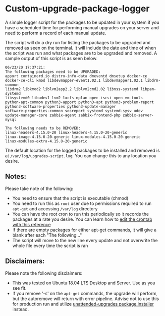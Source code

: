 # Custom-upgrade-package-logger

A simple logger script for the packages to be updated in your system if you have a scheduled time for performing manual upgrades on your server and need to perform a record of each manual update.

The script will do a dry run for listing the packages to be upgraded and removed as seen on the terminal.  It will include the date and time of when the script was run and what packages are to be upgraded and removed.  A sample output of this script is as seen below:
```
06/23/20 17:37:21:
The following packages need to be UPGRADED:
apport containerd.io distro-info-data dmeventd dmsetup docker-ce
docker-ce-cli kmod libdevmapper-event1.02.1 libdevmapper1.02.1 libdrm-common
libdrm2 libkmod2 liblvm2app2.2 liblvm2cmd2.02 libnss-systemd libpam-systemd
libsystemd0 libudev1 lvm2 lxcfs nplan open-iscsi open-vm-tools
python-apt-common python3-apport python3-apt python3-problem-report
python3-software-properties python3-update-manager
software-properties-common sosreport systemd systemd-sysv udev
update-manager-core zabbix-agent zabbix-frontend-php zabbix-server-mysql

The following needs to be REMOVED:
linux-headers-4.15.0-20 linux-headers-4.15.0-20-generic
linux-image-4.15.0-20-generic linux-modules-4.15.0-20-generic
linux-modules-extra-4.15.0-20-generic
```
The default location for the logged packages to be installed and removed is at ```/var/log/upgrades-script.log```.  You can change this to any location you desire.

## Notes:
Please take note of the following:
  * You need to ensure that the script is executable (chmod)
  * You need to run this as ```root``` user due to permissions required to run ```apt-get``` and accessing ```/var/log``` directory
  * You can have the root cron to run this periodically so it records the packages at a rate you desire.  You can learn how to [edit the crontab with this reference](https://askubuntu.com/questions/419548/how-to-set-up-a-root-cron-job-properly)
  * If there are empty packages for either apt-get commands, it will give a blank after each "The following..."
  * The script will move to the new line every update and not overwrite the whole file every time the script is ran

## Disclaimers: 
Please note the following disclaimers:
  * This was tested on Ubuntu 18.04 LTS Desktop and Server.  Use as you see fit.
  * If you remove '-s' on the ```apt-get``` commands, the upgrade will perform, but the autoremove will return with error pipeline.  Advise not to use this for production run and utilize [unattended-upgrades package installer](https://help.ubuntu.com/community/AutomaticSecurityUpdates) instead.
